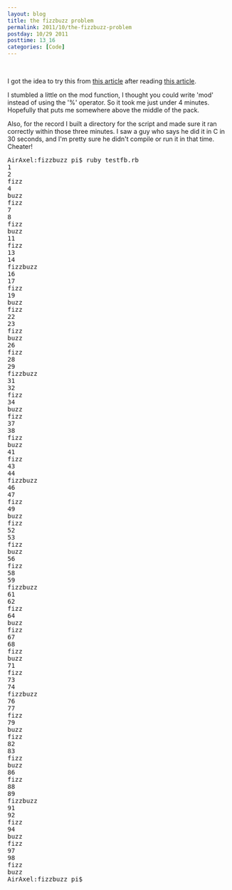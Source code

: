 ```yaml
---
layout: blog
title: the fizzbuzz problem
permalink: 2011/10/the-fizzbuzz-problem
postday: 10/29 2011
posttime: 13_16
categories: [Code]
---
```


<br>

I got the idea to try this from <a href="http://www.codinghorror.com/blog/2007/02/why-cant-programmers-program.html" target="_blank">this article</a> after reading <a href="http://www.kalzumeus.com/2011/10/28/dont-call-yourself-a-programmer/" target="_blank">this article</a>.

I stumbled a little on the mod function, I thought you could write 'mod' instead of using the '%' operator. So it took me just under 4 minutes. Hopefully that puts me somewhere above the middle of the pack.


<script src="https://gist.github.com/1325022.js?file=fizzbuzz.rb"></script>



Also, for the record I built a directory for the script and made sure it ran correctly within those three minutes. I saw a guy who says he did it in C in 30 seconds, and I'm pretty sure he didn't compile or run it in that time. Cheater!


<pre>
AirAxel:fizzbuzz pi$ ruby testfb.rb 
1
2
fizz
4
buzz
fizz
7
8
fizz
buzz
11
fizz
13
14
fizzbuzz
16
17
fizz
19
buzz
fizz
22
23
fizz
buzz
26
fizz
28
29
fizzbuzz
31
32
fizz
34
buzz
fizz
37
38
fizz
buzz
41
fizz
43
44
fizzbuzz
46
47
fizz
49
buzz
fizz
52
53
fizz
buzz
56
fizz
58
59
fizzbuzz
61
62
fizz
64
buzz
fizz
67
68
fizz
buzz
71
fizz
73
74
fizzbuzz
76
77
fizz
79
buzz
fizz
82
83
fizz
buzz
86
fizz
88
89
fizzbuzz
91
92
fizz
94
buzz
fizz
97
98
fizz
buzz
AirAxel:fizzbuzz pi$
</pre>
